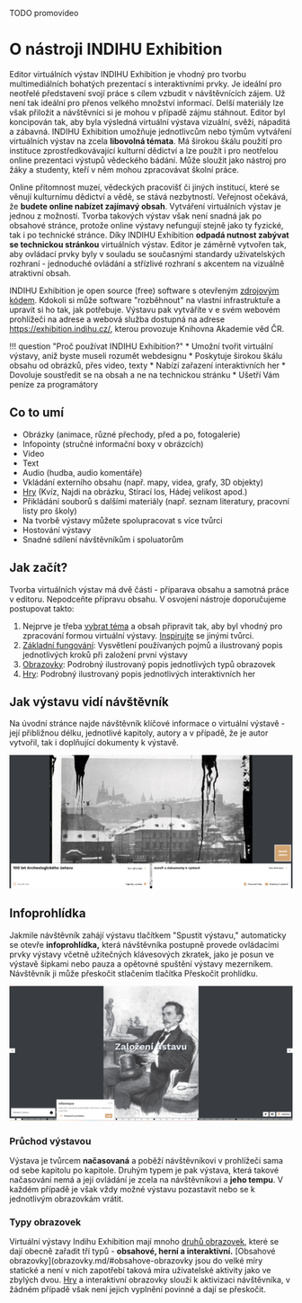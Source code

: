TODO promovideo

# O nástroji INDIHU Exhibition

Editor virtuálních výstav INDIHU Exhibition je vhodný pro tvorbu multimediálních bohatých prezentací s interaktivními prvky. Je ideální pro neotřelé představení svojí práce s cílem vzbudit v návštěvnících zájem. Už není tak ideální pro přenos velkého množství informací. Delší materiály lze však přiložit a návštěvníci si je mohou v případě zájmu stáhnout. Editor byl koncipován tak, aby byla výsledná virtuální výstava vizuální, svěží, nápaditá a zábavná. INDIHU Exhibition umožňuje jednotlivcům nebo týmům vytváření virtuálních výstav na zcela **libovolná témata**. Má širokou škálu použití pro instituce
zprostředkovávající kulturní dědictví a lze použít i pro neotřelou online prezentaci výstupů vědeckého bádání. Může sloužit jako nástroj pro žáky a studenty, kteří v něm mohou zpracovávat školní práce.

Online přítomnost muzeí, vědeckých pracovišť či jiných institucí, které se věnují kulturnímu dědictví a vědě, se stává nezbytností. Veřejnost očekává, že **budete online nabízet zajímavý obsah**. Vytváření virtuálních výstav je jednou z možností. Tvorba takových výstav však není snadná jak po obsahové stránce, protože online výstavy nefungují stejně jako ty fyzické, tak i po technické stránce. Díky INDIHU Exhibition **odpadá nutnost zabývat se technickou stránkou** virtuálních výstav. Editor je záměrně vytvořen tak, aby ovládací prvky byly v souladu se současnými standardy uživatelských rozhraní - jednoduché ovládání a střízlivé rozhraní s akcentem na vizuálně atraktivní obsah. 

INDIHU Exhibition je open source (free) software s otevřeným [zdrojovým kódem](<https://github.com/LIBCAS/INDIHU>). Kdokoli si může software "rozběhnout" na vlastní infrastruktuře a upravit si ho tak, jak potřebuje. Výstavu pak vytváříte v e svém webovém prohlížeči na adrese a webová služba dostupná na adrese <https://exhibition.indihu.cz/>, kterou provozuje Knihovna Akademie věd ČR. 

!!! question "Proč používat INDIHU Exhibition?"
    * Umožní tvořit virtuální výstavy, aniž byste museli rozumět webdesignu
    * Poskytuje širokou škálu obsahu od obrázků, přes video, texty 
    * Nabízí zařazení interaktivních her
    * Dovoluje soustředit se na obsah a ne na technickou stránku
    * Ušetří Vám peníze za programátory

## Co to umí 

- Obrázky (animace, různé přechody, před a po, fotogalerie)
- Infopointy (stručné informační boxy v obrázcích)
- Video
- Text 
- Audio (hudba, audio komentáře)
- Vkládání externího obsahu (např. mapy, videa, grafy, 3D objekty) 
- [Hry](hry.md) (Kvíz, Najdi na obrázku, Stírací los, Hádej velikost apod.)
- Přikládání souborů s dalšími materiály (např. seznam literatury, pracovní listy pro školy)
- Na tvorbě výstavy můžete spolupracovat s více tvůrci
- Hostování výstavy
- Snadné sdílení návštěvníkům i spoluatorům
<!-- - Responzivní design (základní prvky výstavy jsou vhodné i pro mobilní zařízení) -->

## Jak začít?

Tvorba virtuálních výstav má dvě části - příparava obsahu a samotná práce v editoru. Nepodceňte přípravu obsahu. V osvojení nástroje doporučujeme postupovat takto: 

1. Nejprve je třeba [vybrat téma](uspesna-vystava.md) a obsah připravit tak, aby byl vhodný pro zpracování formou virtuální výstavy. [Inspirujte](inspirace.md) se jinými tvůrci. 
2. [Základní fungování](zaklady.md): Vysvětlení používaných pojmů a ilustrovaný popis jednotlivých kroků při založení první výstavy
3. [Obrazovky](obrazovky.md): Podrobný ilustrovaný popis jednotlivých typů obrazovek
4. [Hry](hry.md): Podrobný ilustrovaný popis jednotlivých interaktivních her

## Jak výstavu vidí návštěvník

Na úvodní stránce najde návštěvník klíčové informace o virtuální výstavě - její přibližnou délku, jednotlivé kapitoly,  autory a v případě, že je autor vytvořil, tak i doplňující dokumenty k výstavě.

![](img/start-vystavy-new.png)

## Infoprohlídka

Jakmile návštěvník zahájí výstavu tlačítkem "Spustit výstavu," automaticky se otevře **infoprohlídka,** která návštěvníka postupně provede ovládacími prvky výstavy včetně užitečných klávesových zkratek, jako je posun ve výstavě šipkami nebo pauza a opětovné spuštění výstavy mezerníkem. Návštěvník ji může přeskočit stlačením tlačítka Přeskočit prohlídku.

![](img/infoprohlídka.png)

### Průchod výstavou

Výstava je tvůrcem **načasovaná** a poběží návštěvníkovi v prohlížeči sama od sebe kapitolu po kapitole. Druhým typem je pak výstava, která takové načasování nemá a její ovládání je zcela na návštěvníkovi a **jeho tempu**. V každém případě je však vždy možné výstavu pozastavit nebo se k jednotlivým obrazovkám vrátit.

### Typy obrazovek

Virtuální výstavy Indihu Exhibition mají mnoho [druhů obrazovek](obrazovky.md), které se dají obecně zařadit tří typů - **obsahové, herní a interaktivní.**  [Obsahové obrazovky](obrazovky.md/#obsahove-obrazovky jsou do velké míry statické a není v nich zapotřebí taková míra uživatelské aktivity jako ve zbylých dvou. [Hry](minihry.md) a interaktivní obrazovky slouží k aktivizaci návštěvníka, v žádném případě však není jejich vyplnění povinné a dají se přeskočit.
